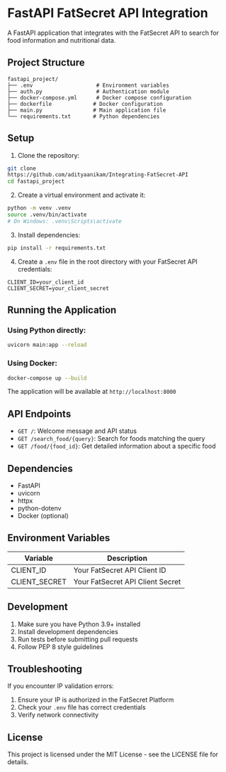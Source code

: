 



# FastAPI FatSecret API Integration

A FastAPI application that integrates with the FatSecret API to search for food information and nutritional data.

## Project Structure
```
fastapi_project/
├── .env                    # Environment variables
├── auth.py                 # Authentication module
├── docker-compose.yml      # Docker compose configuration
├── dockerfile             # Docker configuration
├── main.py                # Main application file
└── requirements.txt       # Python dependencies
```

## Setup

1. Clone the repository:
```bash
git clone 
https://github.com/adityaanikam/Integrating-FatSecret-API
cd fastapi_project
```

2. Create a virtual environment and activate it:
```bash
python -m venv .venv
source .venv/bin/activate  
# On Windows: .venv\Scripts\activate
```

3. Install dependencies:
```bash
pip install -r requirements.txt
```

4. Create a `.env` file in the root directory with your FatSecret API credentials:
```env
CLIENT_ID=your_client_id
CLIENT_SECRET=your_client_secret
```

## Running the Application

### Using Python directly:
```bash
uvicorn main:app --reload
```

### Using Docker:
```bash
docker-compose up --build
```

The application will be available at `http://localhost:8000`

## API Endpoints

- `GET /`: Welcome message and API status
- `GET /search_food/{query}`: Search for foods matching the query
- `GET /food/{food_id}`: Get detailed information about a specific food

## Dependencies

- FastAPI
- uvicorn
- httpx
- python-dotenv
- Docker (optional)

## Environment Variables

| Variable | Description |
|----------|-------------|
| CLIENT_ID | Your FatSecret API Client ID |
| CLIENT_SECRET | Your FatSecret API Client Secret |

## Development

1. Make sure you have Python 3.9+ installed
2. Install development dependencies
3. Run tests before submitting pull requests
4. Follow PEP 8 style guidelines

## Troubleshooting

If you encounter IP validation errors:
1. Ensure your IP is authorized in the FatSecret Platform
2. Check your `.env` file has correct credentials
3. Verify network connectivity

## License

This project is licensed under the MIT License - see the LICENSE file for details.
```
